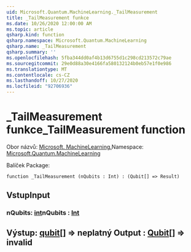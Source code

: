 ```yaml
---
uid: Microsoft.Quantum.MachineLearning._TailMeasurement
title: _TailMeasurement funkce
ms.date: 10/26/2020 12:00:00 AM
ms.topic: article
qsharp.kind: function
qsharp.namespace: Microsoft.Quantum.MachineLearning
qsharp.name: _TailMeasurement
qsharp.summary: ''
ms.openlocfilehash: 5fba344dd0af4b13d6755d1c298cd213572c79ae
ms.sourcegitcommit: 29e0d88a30e4166fa580132124b0eb57e1f0e986
ms.translationtype: MT
ms.contentlocale: cs-CZ
ms.lasthandoff: 10/27/2020
ms.locfileid: "92706936"
---
```

# <a name="_tailmeasurement-function"></a><span data-ttu-id="f0407-102">_TailMeasurement funkce</span><span class="sxs-lookup"><span data-stu-id="f0407-102">_TailMeasurement function</span></span>

<span data-ttu-id="f0407-103">Obor názvů: [Microsoft. MachineLearning.](xref:Microsoft.Quantum.MachineLearning)</span><span class="sxs-lookup"><span data-stu-id="f0407-103">Namespace: [Microsoft.Quantum.MachineLearning](xref:Microsoft.Quantum.MachineLearning)</span></span>

<span data-ttu-id="f0407-104">Balíček [](https://nuget.org/packages/)</span><span class="sxs-lookup"><span data-stu-id="f0407-104">Package: [](https://nuget.org/packages/)</span></span>




```qsharp
function _TailMeasurement (nQubits : Int) : (Qubit[] => Result)
```


## <a name="input"></a><span data-ttu-id="f0407-105">Vstup</span><span class="sxs-lookup"><span data-stu-id="f0407-105">Input</span></span>

### <a name="nqubits--int"></a><span data-ttu-id="f0407-106">nQubits: [int](xref:microsoft.quantum.lang-ref.int)</span><span class="sxs-lookup"><span data-stu-id="f0407-106">nQubits : [Int](xref:microsoft.quantum.lang-ref.int)</span></span>





## <a name="output--qubit--__invalidresult__"></a><span data-ttu-id="f0407-107">Výstup: [qubit](xref:microsoft.quantum.lang-ref.qubit)[] => __neplatný <Result>__</span><span class="sxs-lookup"><span data-stu-id="f0407-107">Output : [Qubit](xref:microsoft.quantum.lang-ref.qubit)[] => __invalid<Result>__</span></span> 

